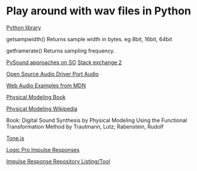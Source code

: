 # Play around with wav files in Python

[Python library](https://docs.python.org/3/library/wave.html)

getsampwidth()
Returns sample width in bytes. eg 8bit, 16bit, 64bit

getframerate()
Returns sampling frequency.

[PySound approaches on SO](https://stackoverflow.com/questions/8299303/generating-sine-wave-sound-in-python)
[Stack exchange 2](https://dsp.stackexchange.com/questions/53125/write-a-440-hz-sine-wave-to-wav-file-using-python-and-scipy?newreg=1e1750bd983f4032acf45c258d9195b4)

[Open Source Audio Driver Port Audio](https://www.portaudio.com/)

[Web Audio Examples from MDN](https://github.com/mdn/webaudio-examples)

[Physical Modeling Book](https://books.mercity.ai/books/Audio-Analysis-and-Synthesis---Introduction-to-Audio-Signal-Processing/audio_synthesis_methods/05_Physical_Modeling_Synthesis)

[Physical Modeling Wikipedia](https://en.wikipedia.org/wiki/Physical_modelling_synthesis)

Book: Digital Sound Synthesis by Physical Modeling Using the Functional Transformation Method by Trautmann, Lutz; Rabenstein, Rudolf

[Tone.js](https://tonejs.github.io/docs/15.0.4/classes/Filter.html)

[Logic Pro Impulse Responses](https://support.apple.com/guide/logicpro-iru/impulse-response-utility-overview-dev923ff912d/mac)

[Impulse Response Repository Listing/Tool](https://github.com/RoyJames/room-impulse-responses)

